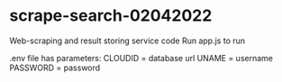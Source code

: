 # scrape-search-02042022
Web-scraping and result storing service code
Run app.js to run


.env file has parameters: 
CLOUDID = database url
UNAME = username
PASSWORD = password
